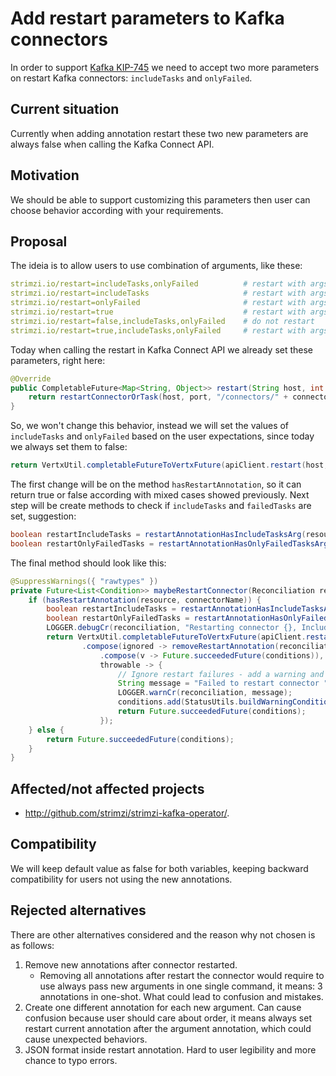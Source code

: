 # Add restart parameters to Kafka connectors

In order to support [Kafka KIP-745](https://cwiki.apache.org/confluence/pages/viewpage.action?pageId=181308623) we need to accept two more parameters on restart Kafka connectors: `includeTasks` and `onlyFailed`.

## Current situation

Currently when adding annotation restart these two new parameters are always false when calling the Kafka Connect API.

## Motivation

We should be able to support customizing this parameters then user can choose behavior according with your requirements.

## Proposal

The ideia is to allow users to use combination of arguments, like these: 

```yaml
strimzi.io/restart=includeTasks,onlyFailed          # restart with args: includeTasks=true and onlyFailed=true
strimzi.io/restart=includeTasks                     # restart with args: includeTasks=true and onlyFailed=false
strimzi.io/restart=onlyFailed                       # restart with args: includeTasks=false and onlyFailed=true
strimzi.io/restart=true                             # restart with args: includeTasks=false and onlyFailed=false
strimzi.io/restart=false,includeTasks,onlyFailed    # do not restart
strimzi.io/restart=true,includeTasks,onlyFailed     # restart with args: includeTasks=true and onlyFailed=true
```


Today when calling the restart in Kafka Connect API we already set these parameters, right here:

```java
@Override
public CompletableFuture<Map<String, Object>> restart(String host, int port, String connectorName, boolean includeTasks, boolean onlyFailed) {
    return restartConnectorOrTask(host, port, "/connectors/" + connectorName + "/restart?includeTasks=" + includeTasks + "&onlyFailed=" + onlyFailed);
}
```

So, we won't change this behavior, instead we will set the values of `includeTasks` and `onlyFailed` based on the user expectations, since today we always set them to false:

```java
return VertxUtil.completableFutureToVertxFuture(apiClient.restart(host, port, connectorName, false, false))
```

The first change will be on the method `hasRestartAnnotation`, so it can return true or false according with mixed cases showed previously. Next step will be create methods to check if `includeTasks` and `failedTasks` are set, suggestion:

```java
boolean restartIncludeTasks = restartAnnotationHasIncludeTasksArg(resource, connectorName);
boolean restartOnlyFailedTasks = restartAnnotationHasOnlyFailedTasksArg(resource, connectorName);
```

The final method should look like this:

```java
@SuppressWarnings({ "rawtypes" })
private Future<List<Condition>> maybeRestartConnector(Reconciliation reconciliation, String host, KafkaConnectApi apiClient, String connectorName, CustomResource resource, List<Condition> conditions) {
    if (hasRestartAnnotation(resource, connectorName)) {
        boolean restartIncludeTasks = restartAnnotationHasIncludeTasksArg(resource, connectorName);
        boolean restartOnlyFailedTasks = restartAnnotationHasOnlyFailedTasksArg(resource, connectorName);
        LOGGER.debugCr(reconciliation, "Restarting connector {}, IncludeTasks {}, OnlyFailedTasks {}", connectorName, restartIncludeTasks, restartOnlyFailedTasks);
        return VertxUtil.completableFutureToVertxFuture(apiClient.restart(host, port, connectorName, restartIncludeTasks, restartOnlyFailedTasks))
                .compose(ignored -> removeRestartAnnotation(reconciliation, resource)
                    .compose(v -> Future.succeededFuture(conditions)),
                    throwable -> {
                        // Ignore restart failures - add a warning and try again on the next reconcile
                        String message = "Failed to restart connector " + connectorName + ". " + throwable.getMessage();
                        LOGGER.warnCr(reconciliation, message);
                        conditions.add(StatusUtils.buildWarningCondition("RestartConnector", message));
                        return Future.succeededFuture(conditions);
                    });
    } else {
        return Future.succeededFuture(conditions);
    }
}
```

## Affected/not affected projects

- http://github.com/strimzi/strimzi-kafka-operator/. 

## Compatibility

We will keep default value as false for both variables, keeping backward compatibility for users not using the new annotations.

## Rejected alternatives
There are other alternatives considered and the reason why not chosen is as follows:

1. Remove new annotations after connector restarted.
    - Removing all annotations after restart the connector would require to use always pass new arguments in one single command, it means: 3 annotations in one-shot. What could lead to confusion and mistakes.
2. Create one different annotation for each new argument. Can cause confusion because user should care about order, it means always set restart current annotation after the argument annotation, which could cause unexpected behaviors.
3. JSON format inside restart annotation. Hard to user legibility and more chance to typo errors. 

